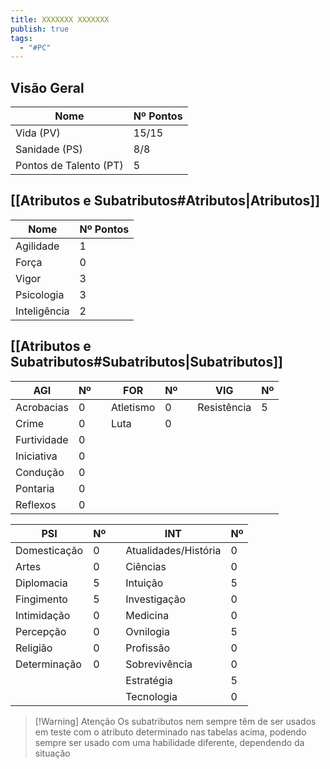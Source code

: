 ```yaml
---
title: XXXXXXX XXXXXXX
publish: true
tags:
  - "#PC"
---
```

## Visão Geral
| Nome                   | Nº Pontos |
| ---------------------- | --------- |
| Vida (PV)              | 15/15     |
| Sanidade (PS)          | 8/8       |
| Pontos de Talento (PT) | 5         |

## [[Atributos e Subatributos#Atributos|Atributos]]

| Nome         | Nº Pontos |
| ------------ | --------- |
| Agilidade    | 1         |
| Força        | 0         |
| Vigor        | 3         |
| Psicologia   | 3         |
| Inteligência | 2         |

## [[Atributos e Subatributos#Subatributos|Subatributos]]

| AGI         | Nº  |     | FOR       | Nº  |     | VIG         | Nº  |
| ----------- | --- | --- | --------- | --- | --- | ----------- | --- |
| Acrobacias  | 0   |     | Atletismo | 0   |     | Resistência | 5   |
| Crime       | 0   |     | Luta      | 0   |     |             |     |
| Furtividade | 0   |     |           |     |     |             |     |
| Iniciativa  | 0   |     |           |     |     |             |     |
| Condução    | 0   |     |           |     |     |             |     |
| Pontaria    | 0   |     |           |     |     |             |     |
| Reflexos    | 0   |     |           |     |     |             |     |

| PSI          | Nº  |     | INT                  | Nº  |
| ------------ | --- | --- | -------------------- | --- |
| Domesticação | 0   |     | Atualidades/História | 0   |
| Artes        | 0   |     | Ciências             | 0   |
| Diplomacia   | 5   |     | Intuição             | 5   |
| Fingimento   | 5   |     | Investigação         | 0   |
| Intimidação  | 0   |     | Medicina             | 0   |
| Percepção    | 0   |     | Ovnilogia            | 5   |
| Religião     | 0   |     | Profissão            | 0   |
| Determinação | 0   |     | Sobrevivência        | 0   |
|              |     |     | Estratégia           | 5   |
|              |     |     | Tecnologia           | 0   |

>[!Warning] Atenção
>Os subatributos nem sempre têm de ser usados em teste com o atributo determinado nas tabelas acima, podendo sempre ser usado com uma habilidade diferente, dependendo da situação
